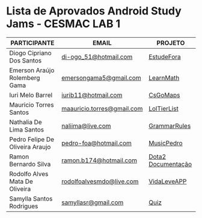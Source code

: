 Lista de Aprovados Android Study Jams - CESMAC LAB 1
===

| PARTICIPANTE | EMAIL | PROJETO |
|--------------|-------|---------|
| Diogo Cipriano Dos Santos | [di-ogo_51@hotmail.com](mailto:di-ogo_51@hotmail.com) | [EstudeFora](https://github.com/diogoo9/EstudeFora1) |
| Emerson Araújo Rolemberg Gama | emersongama5@gmail.com | [LearnMath](https://github.com/emersongama/LearnMath) |
| Iuri Melo Barrel | iurib11@hotmail.com | [CsGoMaps](https://github.com/iuribarrel/CsGoMaps.git) |
| Mauricio Torres Santos | maauricio.torres@gmail.com | [LolTierList](https://github.com/maaut/LoLTierList.git) |
| Nathalia De Lima Santos | naliima@live.com | [GrammarRules](https://github.com/nathalialima/GrammarRules.git) |
| Pedro Felipe De Oliveira Araujo | pedro-foa@hotmail.com | [MusicPedro](https://github.com/pedroaraujo20/MusicPedro) |
| Ramon Bernardo Silva | ramon.b174@hotmail.com | [Dota2](https://drive.google.com/file/d/0B-4NM9QPjvn4OVlGbTVPZTUtZ0k/view?usp=sharing_eid&ts=56ede18a) [Documentação](https://drive.google.com/file/d/0B-4NM9QPjvn4aVY1bGJkbmp3aWM/view?ts=56ede1a3) |
| Rodolfo Alves Mata De Oliveira | rodolfoalvesmdo@live.com | [VidaLeveAPP](https://github.com/rodolfoalvesmdo/vida-leve-app.git) |
| Samylla Santos Rodrigues | samyllasr@gmail.com | [Quiz](https://github.com/samyllasr/AndroidStudyJam) |
